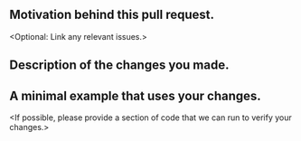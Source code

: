## Motivation behind this pull request.
<Optional: Link any relevant issues.>

## Description of the changes you made.

## A minimal example that uses your changes. 
<If possible, please provide a section of code that we can run to verify your changes.>